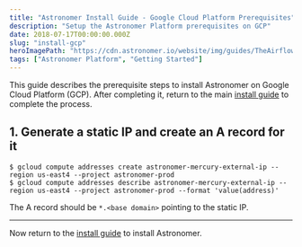 ```yaml
---
title: "Astronomer Install Guide - Google Cloud Platform Prerequisites"
description: "Setup the Astronomer Platform prerequisites on GCP"
date: 2018-07-17T00:00:00.000Z
slug: "install-gcp"
heroImagePath: "https://cdn.astronomer.io/website/img/guides/TheAirflowUI_preview.png"
tags: ["Astronomer Platform", "Getting Started"]
---
```


This guide describes the prerequisite steps to install Astronomer on Google Cloud Platform (GCP).  After completing it, return to the main [install guide](/guides/install) to complete the process.

## 1. Generate a static IP and create an A record for it

```shell
$ gcloud compute addresses create astronomer-mercury-external-ip --region us-east4 --project astronomer-prod
$ gcloud compute addresses describe astronomer-mercury-external-ip --region us-east4 --project astronomer-prod --format 'value(address)'
```

The A record should be `*.<base domain>` pointing to the static IP.

---

Now return to the [install guide](/guides/install) to install Astronomer.
